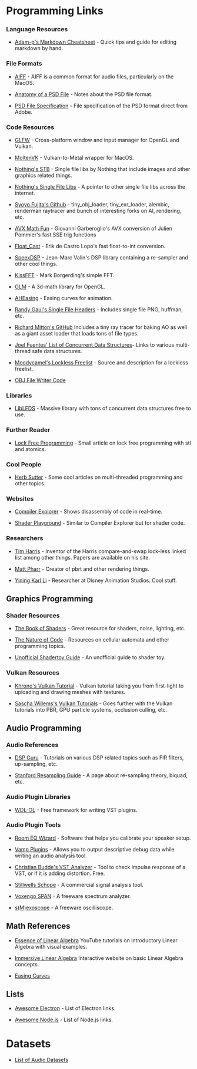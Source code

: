 # Programming Links

### Language Resources

- [Adam-p's Markdown Cheatsheet](https://github.com/adam-p/markdown-here/wiki/Markdown-Cheatsheet) - Quick tips and guide for editing markdown by hand.

### File Formats

- [AIFF](http://muratnkonar.com/aiff/index.html) - AIFF is a common format for audio files, particularly on the MacOS.

- [Anatomy of a PSD File](https://github.com/layervault/psd.rb/wiki/Anatomy-of-a-PSD-File) - Notes about the PSD file format.

- [PSD File Specification](https://www.adobe.com/devnet-apps/photoshop/fileformatashtml/#50577409_72092) - File specification of the PSD format direct from Adobe.

### Code Resources

- [GLFW](http://www.glfw.org/) - Cross-platform window and input manager for OpenGL and Vulkan.

- [MoltenVK](https://github.com/KhronosGroup/MoltenVK) - Vulkan-to-Metal wrapper for MacOS.

- [Nothing's STB](https://github.com/nothings/stb) - Single file libs by Nothing that include images and other graphics related things.

- [Nothing's Single File Libs](https://github.com/nothings/single_file_libs) - A pointer to other single file libs across the internet.

- [Syoyo Fujita's Github](https://github.com/syoyo/tinyobjloader) - tiny_obj_loader, tiny_exr_loader, alembic, renderman raytracer and bunch of interesting forks on AI, rendering, etc.

- [AVX Math Fun](http://software-lisc.fbk.eu/avx_mathfun/) - Giovanni Garberoglio's AVX conversion of Julien Pommier's fast SSE trig functions

- [Float_Cast](https://github.com/erikd/libsamplerate/blob/master/src/float_cast.h) - Erik de Castro Lopo's fast float-to-int conversion.

- [SpeexDSP](https://github.com/xiph/speexdsp) - Jean-Marc Valin's DSP library containing a re-sampler and other cool things.

- [KissFFT](https://github.com/bazaar-projects/kissfft) - Mark Borgerding's simple FFT.

- [GLM](https://glm.g-truc.net/0.9.8/index.html) - A 3d-math library for OpenGL.

- [AHEasing](https://github.com/warrenm/AHEasing) - Easing curves for animation.

- [Randy Gaul's Single File Headers](https://github.com/RandyGaul/tinyheaders) - Includes single file PNG, huffman, etc.

- [Richard Mitton's GitHub](https://github.com/rmitton) Includes a tiny ray tracer for baking AO as well as a giant asset loader that loads tons of file types.

- [Joel Fuentes' List of Concurrent Data Structures](https://github.com/jfuentes/concurrent-data-structures)- Links to various multi-thread safe data structures.

- [Moodycamel's Lockless Freelist](http://moodycamel.com/blog/2014/solving-the-aba-problem-for-lock-free-free-lists) - Source and description for a lockless freelist.

- [OBJ File Writer Code](https://people.sc.fsu.edu/~jburkardt/cpp_src/obj_io/obj_io.html)

### Libraries

- [LibLFDS](http://liblfds.org/) - Massive library with tons of concurrent data structures free to use.

### Further Reader

- [Lock Free Programming](https://www.infoq.com/news/2014/10/cpp-lock-free-programming) - Small article on lock free programming with stl and atomics.

### Cool People

- [Herb Sutter](https://herbsutter.com/) - Some cool articles on multi-threaded programming and other topics.

### Websites

- [Compiler Explorer](https://godbolt.org/) - Shows disassembly of code in real-time.

- [Shader Playground](http://shader-playground.timjones.io/) - Similar to Compiler Explorer but for shader code.

### Researchers

- [Tim Harris](https://timharris.uk/) - Inventor of the Harris compare-and-swap lock-less linked list among other things. Papers are available on his site.

- [Matt Pharr](http://pharr.org/matt/blog/) - Creator of pbrt and other rendering things.

- [Yining Karl Li](https://blog.yiningkarlli.com/) - Researcher at Disney Animation Studios. Cool stuff.

## Graphics Programming

### Shader Resources

- [The Book of Shaders](https://thebookofshaders.com/) - Great resource for shaders, noise, lighting, etc.

- [The Nature of Code](http://natureofcode.com/book/) - Resources on cellular automata and other programming topics.

- [Unofficial Shadertoy Guide](https://shadertoyunofficial.wordpress.com/) - An unofficial guide to shader toy.

### Vulkan Resources

- [Khrono's Vulkan Tutorial](https://vulkan-tutorial.com/Introduction) - Vulkan tutorial taking you from first-light to uploading and drawing meshes with textures.

- [Sascha Willems's Vulkan Tutorials](https://github.com/SaschaWillems/Vulkan) - Goes further with the Vulkan tutorials into PBR, GPU particle systems, occlusion culling, etc.

## Audio Programming

### Audio References

- [DSP Guru](https://dspguru.com/) - Tutorials on various DSP related topics such as FIR filters, up-sampling, etc.

- [Stanford Resampling Guide](https://ccrma.stanford.edu/~jos/resample/) - A page about re-sampling theory, biquad, etc.

### Audio Plugin Libraries

- [WDL-OL](https://github.com/olilarkin/wdl-ol) - Free framework for writing VST plugins.

### Audio Plugin Tools

- [Room EQ Wizard](https://www.roomeqwizard.com/) - Software that helps you calibrate your speaker setup.

- [Vamp Plugins](https://www.vamp-plugins.org/) - Allows you to output descriptive debug data while writing an audio analysis tool.

- [Christian Budde's VST Analyzer](http://www.pcjv.de/applications/measurement-programs/) - Tool to check impulse response of a VST, or if it is adding distortion. Free.

- [Stillwells Schope](http://www.stillwellaudio.com/plugins/schope/) - A commercial signal analysis tool.

- [Voxengo SPAN](http://www.voxengo.com/product/span/) - A freeware spectrum analyzer.

- [s(M)exoscope](http://armandomontanez.com/smexoscope/) - A freeware oscilliscope.

## Math References

- [Essence of Linear Algebra](https://www.youtube.com/playlist?list=PLZHQObOWTQDPD3MizzM2xVFitgF8hE_ab) YouTube tutorials on introductory Linear Algebra with visual examples.

- [Immersive Linear Algebra](http://immersivemath.com/ila/index.html) Interactive website on basic Linear Algebra concepts.

- [Easing Curves](https://easings.net/)

## Lists

- [Awesome Electron](https://github.com/sindresorhus/awesome-electron) - List of Electron links.

- [Awesome Node.js](https://github.com/sindresorhus/awesome-nodejs) - List of Node.js links.

# Datasets

- [List of Audio Datasets](https://www.audiocontentanalysis.org/data-sets/)
